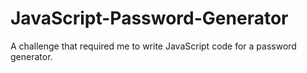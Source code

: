 # JavaScript-Password-Generator
A challenge that required me to write JavaScript code for a password generator.
